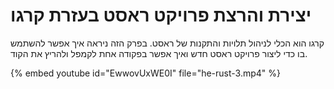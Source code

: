 # יצירת והרצת פרויקט ראסט בעזרת קרגו

קרגו הוא הכלי לניהול תלויות והתקנות של ראסט.
בפרק הזה ניראה איך אפשר להשתמש בו כדי ליצור פרויקט ראסט חדש ואיך אפשר בפקודה אחת לקמפל ולהריץ את הקוד.


{% embed youtube id="EwwovUxWE0I" file="he-rust-3.mp4" %}
